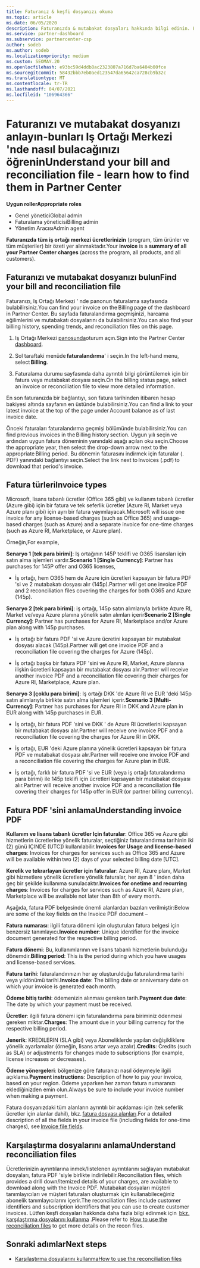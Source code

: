 ```yaml
---
title: Faturanız & keşfi dosyanızı okuma
ms.topic: article
ms.date: 06/05/2020
description: Faturanızda & mutabakat dosyaları hakkında bilgi edinin. Faturanızda, bu aylık dönem için program, ürün ve müşteriler genelinde Iş Ortağı Merkezi ücretleri gösterilmektedir.
ms.service: partner-dashboard
ms.subservice: partnercenter-csp
author: sodeb
ms.author: sodeb
ms.localizationpriority: medium
ms.custom: SEOMAY.20
ms.openlocfilehash: e93bc59d4ddb8ac2323807a716d7ba6404b00fce
ms.sourcegitcommit: 58432bbb7eb0aed123547da65642ca728cb9b32c
ms.translationtype: MT
ms.contentlocale: tr-TR
ms.lasthandoff: 04/07/2021
ms.locfileid: "106964366"
---
```

# <a name="understand-your-bill-and-reconciliation-file---learn-how-to-find-them-in-partner-center"></a><span data-ttu-id="cb6f6-104">Faturanızı ve mutabakat dosyanızı anlayın-bunları Iş Ortağı Merkezi 'nde nasıl bulacağınızı öğrenin</span><span class="sxs-lookup"><span data-stu-id="cb6f6-104">Understand your bill and reconciliation file - learn how to find them in Partner Center</span></span>


<span data-ttu-id="cb6f6-105">**Uygun roller**</span><span class="sxs-lookup"><span data-stu-id="cb6f6-105">**Appropriate roles**</span></span>

- <span data-ttu-id="cb6f6-106">Genel yönetici</span><span class="sxs-lookup"><span data-stu-id="cb6f6-106">Global admin</span></span>
- <span data-ttu-id="cb6f6-107">Faturalama yöneticisi</span><span class="sxs-lookup"><span data-stu-id="cb6f6-107">Billing admin</span></span>
- <span data-ttu-id="cb6f6-108">Yönetim Aracısı</span><span class="sxs-lookup"><span data-stu-id="cb6f6-108">Admin agent</span></span>


<span data-ttu-id="cb6f6-109">**Faturanızda** **tüm iş ortağı merkezi ücretlerinizin** (program, tüm ürünler ve tüm müşteriler) bir özeti yer alınmaktadır.</span><span class="sxs-lookup"><span data-stu-id="cb6f6-109">Your **invoice** is a **summary of all your Partner Center charges** (across the program, all products, and all customers).</span></span> 

## <a name="find-your-bill-and-reconciliation-file"></a><span data-ttu-id="cb6f6-110">Faturanızı ve mutabakat dosyanızı bulun</span><span class="sxs-lookup"><span data-stu-id="cb6f6-110">Find your bill and reconciliation file</span></span> 

<span data-ttu-id="cb6f6-111">Faturanızı, Iş Ortağı Merkezi ' nde panonun faturalama sayfasında bulabilirsiniz.</span><span class="sxs-lookup"><span data-stu-id="cb6f6-111">You can find your invoice on the Billing page of the dashboard in Partner Center.</span></span> <span data-ttu-id="cb6f6-112">Bu sayfada faturalandırma geçmişinizi, harcama eğilimlerini ve mutabakatı dosyalarını da bulabilirsiniz.</span><span class="sxs-lookup"><span data-stu-id="cb6f6-112">You can also find your billing history, spending trends, and reconciliation files on this page.</span></span> 

1. <span data-ttu-id="cb6f6-113">Iş Ortağı Merkezi [panosunda](https://partner.microsoft.com/dashboard/home)oturum açın.</span><span class="sxs-lookup"><span data-stu-id="cb6f6-113">Sign into the Partner Center [dashboard](https://partner.microsoft.com/dashboard/home).</span></span> 

2. <span data-ttu-id="cb6f6-114">Sol taraftaki menüde **faturalandırma**' i seçin.</span><span class="sxs-lookup"><span data-stu-id="cb6f6-114">In the left-hand menu, select **Billing**.</span></span> 

3. <span data-ttu-id="cb6f6-115">Faturalama durumu sayfasında daha ayrıntılı bilgi görüntülemek için bir fatura veya mutabakat dosyası seçin.</span><span class="sxs-lookup"><span data-stu-id="cb6f6-115">On the billing status page, select an invoice or reconciliation file to view more detailed information.</span></span> 

<span data-ttu-id="cb6f6-116">En son faturanızda bir bağlantıyı, son fatura tarihinden itibaren hesap bakiyesi altında sayfanın en üstünde bulabilirsiniz.</span><span class="sxs-lookup"><span data-stu-id="cb6f6-116">You can find a link to your latest invoice at the top of the page under Account balance as of last invoice date.</span></span> 

<span data-ttu-id="cb6f6-117">Önceki faturaları faturalandırma geçmişi bölümünde bulabilirsiniz.</span><span class="sxs-lookup"><span data-stu-id="cb6f6-117">You can find previous invoices in the Billing history section.</span></span> <span data-ttu-id="cb6f6-118">Uygun yılı seçin ve ardından uygun fatura döneminin yanındaki aşağı açılan oku seçin.</span><span class="sxs-lookup"><span data-stu-id="cb6f6-118">Choose the appropriate year, then select the drop-down arrow next to the appropriate Billing period.</span></span> <span data-ttu-id="cb6f6-119">Bu dönemin faturasını indirmek için faturalar (. PDF) yanındaki bağlantıyı seçin.</span><span class="sxs-lookup"><span data-stu-id="cb6f6-119">Select the link next to Invoices (.pdf) to download that period's invoice.</span></span> 

## <a name="invoice-types"></a><span data-ttu-id="cb6f6-120">Fatura türleri</span><span class="sxs-lookup"><span data-stu-id="cb6f6-120">Invoice types</span></span>

<span data-ttu-id="cb6f6-121">Microsoft, lisans tabanlı ücretler (Office 365 gibi) ve kullanım tabanlı ücretler (Azure gibi) için bir fatura ve tek seferlik ücretler (Azure RI, Market veya Azure planı gibi) için ayrı bir fatura yayımlayacak.</span><span class="sxs-lookup"><span data-stu-id="cb6f6-121">Microsoft will issue one invoice for any license-based charges (such as Office 365) and usage-based charges (such as Azure) and a separate invoice for one-time charges (such as Azure RI, Marketplace, or Azure plan).</span></span>

<span data-ttu-id="cb6f6-122">Örneğin,</span><span class="sxs-lookup"><span data-stu-id="cb6f6-122">For example,</span></span>  

<span data-ttu-id="cb6f6-123">**Senaryo 1 [tek para birimi]**: Iş ortağının 145P teklifi ve O365 lisansları için satın alma işlemleri vardır.</span><span class="sxs-lookup"><span data-stu-id="cb6f6-123">**Scenario 1 [Single Currency]**: Partner has purchases for 145P offer and O365 licenses,</span></span>  

- <span data-ttu-id="cb6f6-124">İş ortağı, hem O365 hem de Azure için ücretleri kapsayan bir fatura PDF 'si ve 2 mutabakatı dosyası alır (145p).</span><span class="sxs-lookup"><span data-stu-id="cb6f6-124">Partner will get one invoice PDF and 2 reconciliation files covering the charges for both O365 and Azure (145p).</span></span>  

<span data-ttu-id="cb6f6-125">**Senaryo 2 [tek para birimi]**: iş ortağı, 145p satın alımlarıyla bırlıkte Azure RI, Market ve/veya Azure planına yönelik satın alımları içerir</span><span class="sxs-lookup"><span data-stu-id="cb6f6-125">**Scenario 2 [Single Currency]**: Partner has purchases for Azure RI, Marketplace and/or Azure plan along with 145p purchases.</span></span>

- <span data-ttu-id="cb6f6-126">İş ortağı bir fatura PDF 'si ve Azure ücretini kapsayan bir mutabakat dosyası alacak (145p).</span><span class="sxs-lookup"><span data-stu-id="cb6f6-126">Partner will get one invoice PDF and a reconciliation file covering the charges for Azure (145p).</span></span> 

- <span data-ttu-id="cb6f6-127">İş ortağı başka bir fatura PDF 'sini ve Azure RI, Market, Azure planına ilişkin ücretleri kapsayan bir mutabakat dosyası alır.</span><span class="sxs-lookup"><span data-stu-id="cb6f6-127">Partner will receive another invoice PDF and a reconciliation file covering their charges for Azure RI, Marketplace, Azure plan.</span></span> 

<span data-ttu-id="cb6f6-128">**Senaryo 3 [çoklu para birimi]**: Iş ortağı DKK 'de Azure RI ve EUR 'deki 145p satın alımlarıyla birlikte satın alma işlemleri içerir.</span><span class="sxs-lookup"><span data-stu-id="cb6f6-128">**Scenario 3 [Multi-Currency]**: Partner has purchases for Azure RI in DKK and Azure plan in EUR along with 145p purchases in EUR.</span></span>

- <span data-ttu-id="cb6f6-129">İş ortağı, bir fatura PDF 'sini ve DKK ' de Azure RI ücretlerini kapsayan bir mutabakat dosyası alır.</span><span class="sxs-lookup"><span data-stu-id="cb6f6-129">Partner will receive one invoice PDF and a reconciliation file covering the charges for Azure RI in DKK.</span></span> 

- <span data-ttu-id="cb6f6-130">İş ortağı, EUR 'deki Azure planına yönelik ücretleri kapsayan bir fatura PDF ve mutabakat dosyası alır.</span><span class="sxs-lookup"><span data-stu-id="cb6f6-130">Partner will receive one invoice PDF and a reconciliation file covering the charges for Azure plan in EUR.</span></span> 

- <span data-ttu-id="cb6f6-131">İş ortağı, farklı bir fatura PDF 'si ve EUR (veya iş ortağı faturalandırma para birimi) ile 145p teklifi için ücretleri kapsayan bir mutabakat dosyası alır.</span><span class="sxs-lookup"><span data-stu-id="cb6f6-131">Partner will receive another invoice PDF and a reconciliation file covering their charges for 145p offer in EUR (or partner billing currency).</span></span> 


## <a name="understanding-invoice-pdf"></a><span data-ttu-id="cb6f6-132">Fatura PDF 'sini anlama</span><span class="sxs-lookup"><span data-stu-id="cb6f6-132">Understanding invoice PDF</span></span> 

<span data-ttu-id="cb6f6-133">**Kullanım ve lisans tabanlı ücretler Için faturalar**: Office 365 ve Azure gibi hizmetlerin ücretlerine yönelik faturalar, seçtiğiniz faturalandırma tarihinin iki (2) günü IÇINDE (UTC]) kullanılabilir.</span><span class="sxs-lookup"><span data-stu-id="cb6f6-133">**Invoices for Usage and license-based charges**: Invoices for charges for services such as Office 365 and Azure will be available within two (2) days of your selected billing date [UTC].</span></span>  

<span data-ttu-id="cb6f6-134">**Kerelik ve tekrarlayan ücretler için faturalar**: Azure RI, Azure planı, Market gibi hizmetlere yönelik ücretlere yönelik faturalar, her ayın 8 ' inden daha geç bir şekilde kullanıma sunulacaktır.</span><span class="sxs-lookup"><span data-stu-id="cb6f6-134">**Invoices for onetime and recurring charges**: Invoices for charges for services such as Azure RI, Azure plan, Marketplace will be available not later than 8th of every month.</span></span>  

<span data-ttu-id="cb6f6-135">Aşağıda, fatura PDF belgesinde önemli alanlardan bazıları verilmiştir:</span><span class="sxs-lookup"><span data-stu-id="cb6f6-135">Below are some of the key fields on the Invoice PDF document –</span></span>

<span data-ttu-id="cb6f6-136">**Fatura numarası**: ilgili fatura dönemi için oluşturulan fatura belgesi için benzersiz tanımlayıcı.</span><span class="sxs-lookup"><span data-stu-id="cb6f6-136">**Invoice number**: Unique identifier for the invoice document generated for the respective billing period.</span></span> 

<span data-ttu-id="cb6f6-137">**Fatura dönemi**: Bu, kullanımlarının ve lisans tabanlı hizmetlerin bulunduğu dönemdir.</span><span class="sxs-lookup"><span data-stu-id="cb6f6-137">**Billing period**: This is the period during which you have usages and license-based services.</span></span> 

<span data-ttu-id="cb6f6-138">**Fatura tarihi**: faturalandırınızın her ay oluşturulduğu faturalandırma tarihi veya yıldönümü tarihi.</span><span class="sxs-lookup"><span data-stu-id="cb6f6-138">**Invoice date**: The billing date or anniversary date on which your invoice is generated each month.</span></span> 

<span data-ttu-id="cb6f6-139">**Ödeme bitiş tarihi**: ödemenizin alınması gereken tarih.</span><span class="sxs-lookup"><span data-stu-id="cb6f6-139">**Payment due date**: The date by which your payment must be received.</span></span> 

<span data-ttu-id="cb6f6-140">**Ücretler**: ilgili fatura dönemi için faturalandırma para biriminiz ödenmesi gereken miktar.</span><span class="sxs-lookup"><span data-stu-id="cb6f6-140">**Charges**: The amount due in your billing currency for the respective billing period.</span></span> 

<span data-ttu-id="cb6f6-141">**Jenerik**: KREDILERIN (SLA gibi) veya Aboneliklerde yapılan değişikliklere yönelik ayarlamalar (örneğin, lisans artar veya azalır).</span><span class="sxs-lookup"><span data-stu-id="cb6f6-141">**Credits**: Credits (such as SLA) or adjustments for changes made to subscriptions (for example, license increases or decreases).</span></span> 

<span data-ttu-id="cb6f6-142">**Ödeme yönergeleri**: bölgenize göre faturanızı nasıl ödeymeyle ilgili açıklama.</span><span class="sxs-lookup"><span data-stu-id="cb6f6-142">**Payment instructions**: Description of how to pay your invoice, based on your region.</span></span> <span data-ttu-id="cb6f6-143">Ödeme yaparken her zaman fatura numaranızı eklediğinizden emin olun.</span><span class="sxs-lookup"><span data-stu-id="cb6f6-143">Always be sure to include your invoice number when making a payment.</span></span> 

<span data-ttu-id="cb6f6-144">Fatura dosyanızdaki tüm alanların ayrıntılı bir açıklaması için (tek seferlik ücretler için alanlar dahil), bkz. [fatura dosyası alanları](invoice-file.md).</span><span class="sxs-lookup"><span data-stu-id="cb6f6-144">For a detailed description of all the fields in your invoice file (including fields for one-time charges), see [Invoice file fields](invoice-file.md).</span></span> 

## <a name="understand-reconciliation-files"></a><span data-ttu-id="cb6f6-145">Karşılaştırma dosyalarını anlama</span><span class="sxs-lookup"><span data-stu-id="cb6f6-145">Understand reconciliation files</span></span>

 <span data-ttu-id="cb6f6-146">Ücretlerinizin ayrıntılarına inmek/listelenen ayrıntılarını sağlayan mutabakat dosyaları, fatura PDF 'siyle birlikte indirilebilir.</span><span class="sxs-lookup"><span data-stu-id="cb6f6-146">Reconciliation files, which provides a drill down/itemized details of your charges, are available to download along with the Invoice PDF.</span></span> <span data-ttu-id="cb6f6-147">Mutabakat dosyaları müşteri tanımlayıcıları ve müşteri faturaları oluşturmak için kullanabileceğiniz abonelik tanımlayıcılarını içerir.</span><span class="sxs-lookup"><span data-stu-id="cb6f6-147">The reconciliation files include customer identifiers and subscription identifiers that you can use to create customer invoices.</span></span> <span data-ttu-id="cb6f6-148">Lütfen keşfi dosyaları hakkında daha fazla bilgi edinmek için  [bkz. karşılaştırma dosyalarını kullanma](use-the-reconciliation-files.md) .</span><span class="sxs-lookup"><span data-stu-id="cb6f6-148">Please refer to  [How to use the reconciliation files](use-the-reconciliation-files.md) to get more details on the recon files.</span></span> 

## <a name="next-steps"></a><span data-ttu-id="cb6f6-149">Sonraki adımlar</span><span class="sxs-lookup"><span data-stu-id="cb6f6-149">Next steps</span></span>

- [<span data-ttu-id="cb6f6-150">Karşılaştırma dosyalarını kullanma</span><span class="sxs-lookup"><span data-stu-id="cb6f6-150">How to use the reconciliation files</span></span>](use-the-reconciliation-files.md)